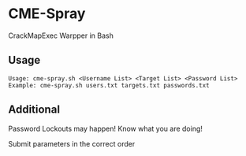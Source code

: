 # CME-Spray
CrackMapExec Warpper in Bash

## Usage
`Usage: cme-spray.sh <Username List> <Target List> <Password List>`
`Example: cme-spray.sh users.txt targets.txt passwords.txt`
  
## Additional
Password Lockouts may happen! Know what you are doing!

Submit parameters in the correct order
